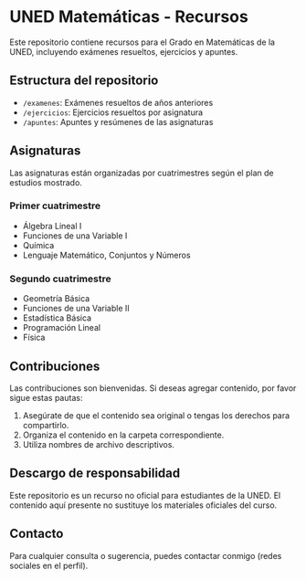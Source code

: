 # UNED Matemáticas - Recursos

Este repositorio contiene recursos para el Grado en Matemáticas de la UNED, incluyendo exámenes resueltos, ejercicios y apuntes.

## Estructura del repositorio

- `/examenes`: Exámenes resueltos de años anteriores
- `/ejercicios`: Ejercicios resueltos por asignatura
- `/apuntes`: Apuntes y resúmenes de las asignaturas

## Asignaturas

Las asignaturas están organizadas por cuatrimestres según el plan de estudios mostrado.

### Primer cuatrimestre
- Álgebra Lineal I
- Funciones de una Variable I
- Química
- Lenguaje Matemático, Conjuntos y Números

### Segundo cuatrimestre
- Geometría Básica
- Funciones de una Variable II
- Estadística Básica
- Programación Lineal
- Física

## Contribuciones

Las contribuciones son bienvenidas. Si deseas agregar contenido, por favor sigue estas pautas:
1. Asegúrate de que el contenido sea original o tengas los derechos para compartirlo.
2. Organiza el contenido en la carpeta correspondiente.
3. Utiliza nombres de archivo descriptivos.

## Descargo de responsabilidad

Este repositorio es un recurso no oficial para estudiantes de la UNED. El contenido aquí presente no sustituye los materiales oficiales del curso.

## Contacto

Para cualquier consulta o sugerencia, puedes contactar conmigo (redes sociales en el perfil).
